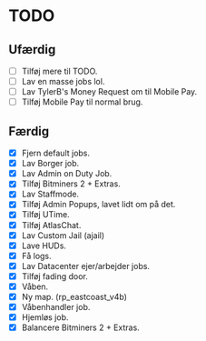 # TODO
## Ufærdig
- [ ] Tilføj mere til TODO.
- [ ] Lav en masse jobs lol.
- [ ] Lav TylerB's Money Request om til Mobile Pay.
- [ ] Tilføj Mobile Pay til normal brug.
## Færdig
- [x] Fjern default jobs.
- [x] Lav Borger job.
- [x] Lav Admin on Duty Job.
- [x] Tilføj Bitminers 2 + Extras.
- [x] Lav Staffmode.
- [x] Tilføj Admin Popups, lavet lidt om på det.
- [x] Tilføj UTime.
- [x] Tilføj AtlasChat.
- [x] Lav Custom Jail (ajail)
- [x] Lave HUDs.
- [x] Få logs.
- [x] Lav Datacenter ejer/arbejder jobs.
- [x] Tilføj fading door.
- [x] Våben.
- [x] Ny map. (rp_eastcoast_v4b)
- [x] Våbenhandler job.
- [x] Hjemløs job.
- [x] Balancere Bitminers 2 + Extras.